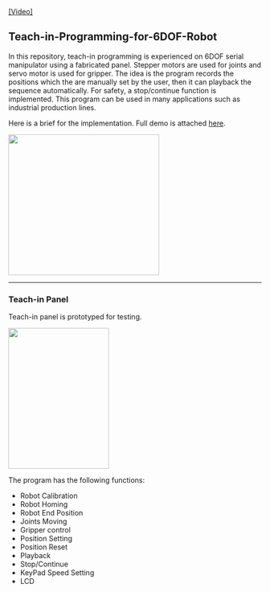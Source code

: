 [[Video]](https://youtu.be/i7x4nqlIYtw)
## Teach-in-Programming-for-6DOF-Robot
In this repository, teach-in programming is experienced on 6DOF serial manipulator using a fabricated panel. Stepper motors are used for joints and servo motor is used for gripper. The idea is the program records the positions which the are manually set by the user, then it can playback the sequence automatically. For safety, a stop/continue function is implemented. This program can be used in many applications such as industrial production lines. 

Here is a brief for the implementation. Full demo is attached [here](https://youtu.be/i7x4nqlIYtw).
<p align="left"><img src="https://user-images.githubusercontent.com/90580636/146718709-e6133856-d19b-4d92-b64f-51cbdda58c30.gif" width="300" height="280" /></p>

---
### Teach-in Panel
Teach-in panel is prototyped for testing. 
<p align="left"><img src="https://user-images.githubusercontent.com/90580636/146716743-1ff6baf1-b123-459e-9313-7876b5a97c8e.png" width="200" height="280" /></p>

The program has the following functions:
- Robot Calibration
- Robot Homing
- Robot End Position
- Joints Moving 
- Gripper control  
- Position Setting 
- Position Reset
- Playback  
- Stop/Continue
- KeyPad Speed Setting
- LCD
